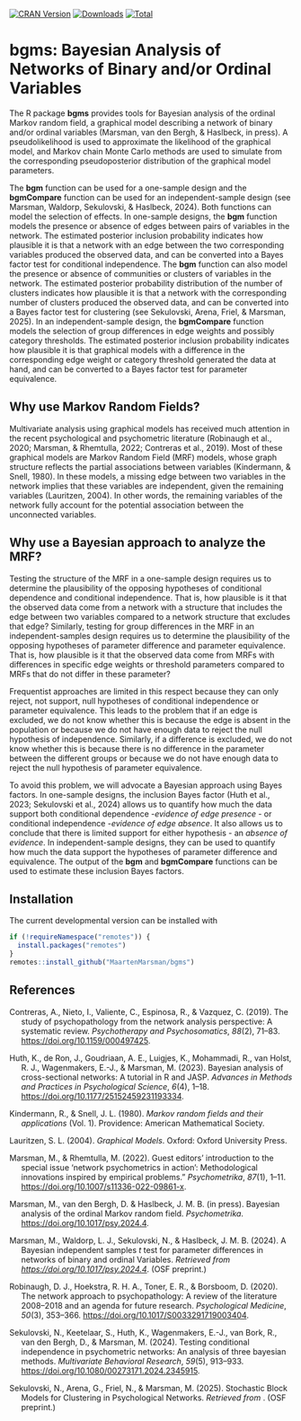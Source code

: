 <!-- badges: start -->
[![CRAN Version](https://www.r-pkg.org/badges/version/bgms)](https://cran.r-project.org/package=bgms)
[![Downloads](https://cranlogs.r-pkg.org/badges/bgms)](https://cran.r-project.org/package=bgms)
[![Total](https://cranlogs.r-pkg.org/badges/grand-total/bgms)](https://cran.r-project.org/package=bgms)
<!-- badges: end -->

# bgms: Bayesian Analysis of Networks of Binary and/or Ordinal Variables

The R package <strong>bgms</strong> provides tools for Bayesian analysis of the ordinal Markov random field, a graphical model describing a network of binary and/or ordinal variables (Marsman, van den Bergh, & Haslbeck, in press). A pseudolikelihood is used to approximate the likelihood of the graphical model, and Markov chain Monte Carlo methods are used to simulate from the corresponding pseudoposterior distribution of the graphical model parameters.

The <strong>bgm</strong> function can be used for a one-sample design and the <strong>bgmCompare</strong> function can be used for an independent-sample design (see Marsman, Waldorp, Sekulovski, & Haslbeck, 2024). Both functions can model the selection of effects. In one-sample designs, the <strong>bgm</strong> function models the presence or absence of edges between pairs of variables in the network. The estimated posterior inclusion probability indicates how plausible it is that a network with an edge between the two corresponding variables produced the observed data, and can be converted into a Bayes factor test for conditional independence. The <strong>bgm</strong> function can also model the presence or absence of communities or clusters of variables in the network. The estimated posterior probability distribution of the number of clusters indicates how plausible it is that a network with the corresponding number of clusters produced the observed data, and can be converted into a Bayes factor test for clustering (see Sekulovski, Arena, Friel, & Marsman, 2025).
In an independent-sample design, the <strong>bgmCompare</strong> function models the selection of group differences in edge weights and possibly category thresholds. The estimated posterior inclusion probability indicates how plausible it is that graphical models with a difference in the corresponding edge weight or category threshold generated the data at hand, and can be converted to a Bayes factor test for parameter equivalence.

## Why use Markov Random Fields?

Multivariate analysis using graphical models has received much attention in the recent psychological and psychometric literature (Robinaugh et al., 2020; Marsman, & Rhemtulla, 2022; Contreras et al., 2019). Most of these graphical models are Markov Random Field (MRF) models, whose graph structure reflects the partial associations between variables (Kindermann, & Snell, 1980). In these models, a missing edge between two variables in the network implies that these variables are independent, given the remaining variables (Lauritzen, 2004). In other words, the remaining variables of the network fully account for the potential association between the unconnected variables.

## Why use a Bayesian approach to analyze the MRF?

Testing the structure of the MRF in a one-sample design requires us to determine the plausibility of the opposing hypotheses of conditional dependence and conditional independence. That is, how plausible is it that the observed data come from a network with a structure that includes the edge between two variables compared to a network structure that excludes that edge? Similarly, testing for group differences in the MRF in an independent-samples design requires us to determine the plausibility of the opposing hypotheses of parameter difference and parameter equivalence. That is, how plausible is it that the observed data come from MRFs with differences in specific edge weights or threshold parameters compared to MRFs that do not differ in these parameter?

Frequentist approaches are limited in this respect because they can only reject, not support, null hypotheses of conditional independence or parameter equivalence. This leads to the problem that if an edge is excluded, we do not know whether this is because the edge is absent in the population or because we do not have enough data to reject the null hypothesis of independence. Similarly, if a difference is excluded, we do not know whether this is because there is no difference in the parameter between the different groups or because we do not have enough data to reject the null hypothesis of parameter equivalence.

To avoid this problem, we will advocate a Bayesian approach using Bayes factors. In one-sample designs, the inclusion Bayes factor (Huth et al., 2023; Sekulovski et al., 2024) allows us to quantify how much the data support both conditional dependence -<em>evidence of edge presence</em> - or conditional independence -<em>evidence of edge absence</em>. It also allows us to conclude that there is limited support for either hypothesis - an <em>absence of evidence</em>. In independent-sample designs, they can be used to quantify how much the data support the hypotheses of parameter difference and equivalence. The output of the <strong>bgm</strong> and <strong>bgmCompare</strong> functions can be used to estimate these inclusion Bayes factors.

## Installation

The current developmental version can be installed with

``` r
if (!requireNamespace("remotes")) { 
  install.packages("remotes")   
}   
remotes::install_github("MaartenMarsman/bgms")
```

## References

<div id="refs" class="references csl-bib-body hanging-indent">

<div id="ref-ContrerasEtAl_2019" class="csl-entry">

Contreras, A., Nieto, I., Valiente,  C., Espinosa, R., & Vazquez, C. (2019).
The study of psychopathology from the network analysis perspective: A
systematic review. *Psychotherapy and Psychosomatics*, *88*(2), 71–83.
<https://doi.org/10.1159/000497425>.

</div>

<div id="ref-HuthEtAl_2023_intro" class="csl-entry">

Huth, K., de Ron, J., Goudriaan, A. E., Luigjes, K., Mohammadi, R., van Holst, 
R. J., Wagenmakers, E.-J., & Marsman, M. (2023). Bayesian analysis
of cross-sectional networks: A tutorial in R and JASP. 
*Advances in Methods and Practices in Psychological Science*, *6*(4), 1–18.
<https://doi.org/10.1177/25152459231193334>.

</div>

<div id="ref-KindermannSnell1980" class="csl-entry">

Kindermann, R., & Snell, J. L. (1980). 
*Markov random fields and their applications* (Vol. 1). 
Providence: American Mathematical Society.

</div>

<div id="ref-Lauritzen2004" class="csl-entry">

Lauritzen, S. L. (2004). *Graphical Models*. Oxford: Oxford University
Press.

</div>


<div id="ref-MarsmanRhemtulla_2022_SIintro" class="csl-entry">

Marsman, M., & Rhemtulla, M. (2022). Guest editors’ introduction to the
special issue ‘network psychometrics in action’: Methodological
innovations inspired by empirical problems.” *Psychometrika*, *87*(1), 
1–11. <https://doi.org/10.1007/s11336-022-09861-x>.

</div>

<div id="ref-MarsmanVandenBerghHaslbeck_inpress" class="csl-entry">

Marsman, M., van den Bergh, D. & Haslbeck, J. M. B. (in press). Bayesian 
analysis of the ordinal Markov random field. *Psychometrika*.
<https://doi.org/10.1017/psy.2024.4>.

</div>

<div id="ref-MarsmanWaldorpSekulovskiHaslbeck_2024" class="csl-entry">

Marsman, M., Waldorp, L. J., Sekulovski, N., & Haslbeck, J. M. B. (2024). 
A Bayesian independent samples *t* test for parameter differences in networks 
of binary and ordinal Variables. 
*Retrieved from <https://doi.org/10.1017/psy.2024.4>*. (OSF preprint.)

</div>


<div id="ref-RobinaughEtAl_2020" class="csl-entry">

Robinaugh, D. J., Hoekstra, R. H. A., Toner, E. R., & Borsboom, D. (2020).
The network approach to psychopathology: A review of the literature 2008–2018 
and an agenda for future research. *Psychological Medicine*,
*50*(3), 353–366. <https://doi.org/10.1017/S0033291719003404>.

</div>

<div id="ref-SekulovskiEtAl_2023" class="csl-entry">

Sekulovski, N., Keetelaar, S., Huth, K., Wagenmakers, E.-J., van Bork, R., 
van den Bergh, D., & Marsman, M. (2024). Testing conditional independence in 
psychometric networks: An analysis of three bayesian methods. 
*Multivariate Behavioral Research*, *59*(5), 913–933. <https://doi.org/10.1080/00273171.2024.2345915>.
</div>

<div id="ref-SekulovskiEtAl_2025" class="csl-entry">

Sekulovski, N., Arena, G., Friel, N., & Marsman, M. (2025). Stochastic Block
Models for Clustering in Psychological Networks. *Retrieved from <link>*. 
(OSF preprint.)
</div>
